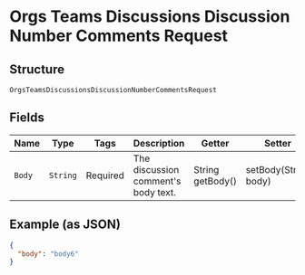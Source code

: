 
# Orgs Teams Discussions Discussion Number Comments Request

## Structure

`OrgsTeamsDiscussionsDiscussionNumberCommentsRequest`

## Fields

| Name | Type | Tags | Description | Getter | Setter |
|  --- | --- | --- | --- | --- | --- |
| `Body` | `String` | Required | The discussion comment's body text. | String getBody() | setBody(String body) |

## Example (as JSON)

```json
{
  "body": "body6"
}
```

